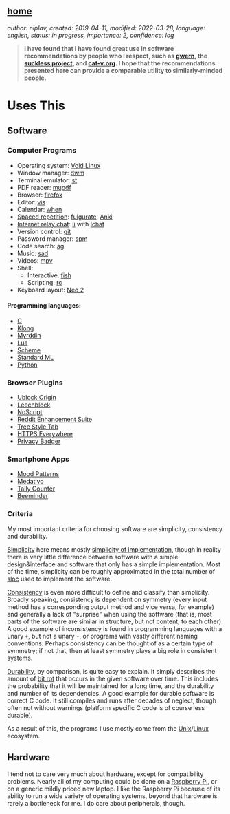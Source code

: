 [home](./index.md)
------------------

*author: niplav, created: 2019-04-11, modified: 2022-03-28, language: english, status: in progress, importance: 2, confidence: log*

> __I have found that I have found great use in software
> recommendations by people who I respect, such as
> [gwern](https://www.gwern.net/Links#uses-this), the
> [suckless project](https://suckless.org/rocks/), and
> [cat-v.org](http://harmful.cat-v.org/software/). I hope that the
> recommendations presented here can provide a comparable utility to
> similarly-minded people.__

Uses This
=========

Software
--------

### Computer Programs

* Operating system: [Void Linux](https://voidlinux.org/)
* Window manager: [dwm](https://dwm.suckless.org/)
* Terminal emulator: [st](https://st.suckless.org/)
* PDF reader: [mupdf](https://mupdf.com/)
* Browser: [firefox](https://www.mozilla.org/en-US/firefox/new/)
* Editor: [vis](https://github.com/martanne/vis)
* Calendar: [when](http://www.lightandmatter.com/when/when.html)
* [Spaced repetition](https://en.wikipedia.org/wiki/Spaced_Repetition): [fulgurate](https://github.com/theq629/fulgurate), [Anki](https://apps.ankiweb.net/index.html)
* [Internet relay chat](https://en.wikipedia.org/wiki/Internet_Relay_Chat): [ii](https://tools.suckless.org/ii/) with [lchat](https://github.com/younix/lchat)
* Version control: [git](https://git-scm.com/)
* Password manager: [spm](https://notabug.org/kl3/spm/)
* Code search: [ag](https://geoff.greer.fm/ag/)
* Music: [sad](http://git.2f30.org/sad/log.html)
* Videos: [mpv](https://mpv.io/)
* Shell:
	* Interactive: [fish](https://fishshell.com/)
	* Scripting: [rc](https://en.wikipedia.org/wiki/Rc)
* Keyboard layout: [Neo 2](https://neo-layout.org/)

#### Programming languages:

* [C](https://en.wikipedia.org/wiki/C_%28programming_language%29)
* [Klong](http://t3x.org/klong/index.html)
* [Myrddin](https://eigenstate.org/myrddin/)
* [Lua](https://www.lua.org/)
* [Scheme](https://en.wikipedia.org/wiki/Scheme_\(programming_language\))
* [Standard ML](https://en.wikipedia.org/wiki/Standard_ML)
* [Python](https://www.python.org)

### Browser Plugins

* [Ublock Origin](https://addons.mozilla.org/en-US/firefox/addon/ublock-origin/)
* [Leechblock](https://www.proginosko.com/leechblock/)
* [NoScript](https://addons.mozilla.org/en-US/firefox/addon/noscript/)
* [Reddit Enhancement Suite](https://redditenhancementsuite.com/)
* [Tree Style Tab](https://addons.mozilla.org/en-US/firefox/addon/tree-style-tab)
* [HTTPS Everywhere](https://www.eff.org/https-everywhere)
* [Privacy Badger](https://privacybadger.org/)

### Smartphone Apps

* [Mood Patterns](https://www.moodpatterns.info)
* [Medativo](https://play.google.com/store/apps/details?id=com.despdev.meditationapp&hl=en&gl=US)
* [Tally Counter](https://play.google.com/store/apps/details?id=de.cliff.strichliste&hl=en&gl=us)
* [Beeminder](https://play.google.com/store/apps/details?id=com.beeminder.beeminder&hl=en&gl=us)

### Criteria

My most important criteria for choosing software are simplicity,
consistency and durability.

[Simplicity](https://plato.stanford.edu/entries/simplicity/) here means mostly [simplicity of
implementation](https://en.wikipedia.org/wiki/Worse_is_better), though
in reality there is very little difference between software with a simple
design&interface and software that only has a simple implementation. Most
of the time, simplicity can be roughly approximated in the total number
of [sloc](https://en.wikipedia.org/wiki/Source_lines_of_code) used to
implement the software.

[Consistency](https://en.wikipedia.org/wiki/Consistency_\(user_interfaces\)#List_of_the_cognitive_dimensions)
is even more difficult to define and classify than simplicity.
Broadly speaking, consistency is dependent on symmetry (every input
method has a corresponding output method and vice versa, for example)
and generally a lack of "surprise" when using the software (that is,
most parts of the software are similar in structure, but not content,
to each other). A good example of inconsistency is found in programming
languages with a unary `+`, but not a unary `-`, or programs with vastly
different naming conventions. Perhaps consistency can be thought of as
a certain type of symmetry; if not that, then at least symmetry plays
a big role in consistent systems.

[Durability](https://en.wikipedia.org/wiki/Durability), by comparison,
is quite easy to explain. It simply describes the amount of [bit
rot](https://en.wikipedia.org/wiki/Software_rot) that occurs in the
given software over time. This includes the probability that it will
be maintained for a long time, and the durability and number of its
dependencies. A good example for durable software is correct C code. It
still compiles and runs after decades of neglect, though often not
without warnings (platform specific C code is of course less durable).

As a result of this, the programs I use mostly come from the
[Unix](https://en.wikipedia.org/wiki/Unix)/[Linux](https://en.wikipedia.org/wiki/Linux)
ecosystem.

Hardware
--------

I tend not to care very much about hardware, except for compatibility
problems. Nearly all of my computing could be done on a [Raspberry
Pi](https://en.wikipedia.org/wiki/Raspberry_Pi), or on a generic mildly
priced new laptop. I like the Raspberry Pi because of its ability to
run a wide variety of operating systems, beyond that hardware is rarely
a bottleneck for me. I do care about peripherals, though.

<!--
Devices:
Smartphone, Laptop, IPod Shuffle
-->

<!--
### Keyboard

### Mouse
-->
